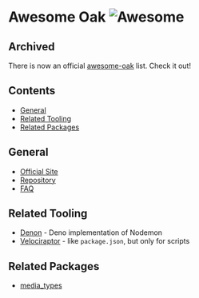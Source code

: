 # Awesome Oak ![Awesome](https://cdn.rawgit.com/sindresorhus/awesome/d7305f38d29fed78fa85652e3a63e154dd8e8829/media/badge.svg)

## Archived

There is now an official [awesome-oak](https://github.com/oakserver/awesome-oak) list. Check it out!

## Contents

- [General](#general)
- [Related Tooling](##relatedtooling)
- [Related Packages](##relatedpackages)

## General

- [Official Site](https://oakserver.github.io/oak)
- [Repository](https://github.com/oakserver/oak)
- [FAQ](https://oakserver.github.io/oak/FAQ)

## Related Tooling

- [Denon](https://github.com/denosaurs/denom) - Deno implementation of Nodemon
- [Velociraptor](https://github.com/umbopepato/velociraptor) - like `package.json`, but only for scripts

## Related Packages

- [media_types](https://deno.land/std/media_types)
